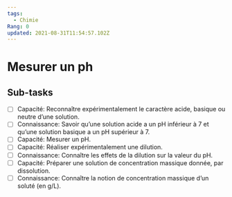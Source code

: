 ```yaml
---
tags:
  - Chimie
Rang: 0
updated: 2021-08-31T11:54:57.102Z
---
```


# Mesurer un ph

## Sub-tasks

- [ ] Capacité: Reconnaître expérimentalement le caractère acide, basique ou neutre d’une solution.
- [ ] Connaissance: Savoir qu’une solution acide a un pH inférieur à 7 et qu’une solution basique a un pH supérieur à 7.
- [ ] Capacité: Mesurer un pH.
- [ ] Capacité: Réaliser expérimentalement une dilution.
- [ ] Connaissance: Connaître les effets de la dilution sur la valeur du pH.
- [ ] Capacité: Préparer une solution de concentration massique donnée, par dissolution.
- [ ] Connaissance: Connaître la notion de concentration massique d’un soluté (en g/L).
